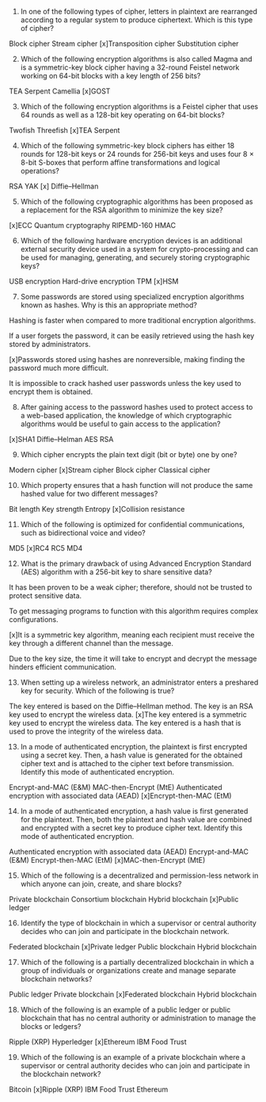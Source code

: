 1. In one of the following types of cipher, letters in plaintext are rearranged according to a regular system to produce ciphertext. Which is this type of cipher?


Block cipher
Stream cipher
[x]Transposition cipher
Substitution cipher


2. Which of the following encryption algorithms is also called Magma and is a symmetric-key block cipher having a 32-round Feistel network working on 64-bit blocks with a key length of 256 bits?


TEA
Serpent
Camellia
[x]GOST


3. Which of the following encryption algorithms is a Feistel cipher that uses 64 rounds as well as a 128-bit key operating on 64-bit blocks?


Twofish
Threefish
[x]TEA
Serpent


4. Which of the following symmetric-key block ciphers has either 18 rounds for 128-bit keys or 24 rounds for 256-bit keys and uses four 8 × 8-bit S-boxes that perform affine transformations and logical operations?


RSA
YAK
[x]
Diffie–Hellman


5. Which of the following cryptographic algorithms has been proposed as a replacement for the RSA algorithm to minimize the key size?


[x]ECC
Quantum cryptography
RIPEMD-160
HMAC

6. Which of the following hardware encryption devices is an additional external security device used in a system for crypto-processing and can be used for managing, generating, and securely storing cryptographic keys?


USB encryption
Hard-drive encryption
TPM
[x]HSM


7. Some passwords are stored using specialized encryption algorithms known as hashes. Why is this an appropriate method?


Hashing is faster when compared to more traditional encryption algorithms.

If a user forgets the password, it can be easily retrieved using the hash key stored by administrators.

[x]Passwords stored using hashes are nonreversible, making finding the password much more difficult.

It is impossible to crack hashed user passwords unless the key used to encrypt them is obtained.



8. After gaining access to the password hashes used to protect access to a web-based application, the knowledge of which cryptographic algorithms would be useful to gain access to the application?


[x]SHA1
Diffie–Helman
AES
RSA


9. Which cipher encrypts the plain text digit (bit or byte) one by one?


Modern cipher
[x]Stream cipher
Block cipher
Classical cipher


10. Which property ensures that a hash function will not produce the same hashed value for two different messages?


Bit length
Key strength
Entropy
[x]Collision resistance


11. Which of the following is optimized for confidential communications, such as bidirectional voice and video?


MD5
[x]RC4
RC5
MD4


12. What is the primary drawback of using Advanced Encryption Standard (AES) algorithm with a 256-bit key to share sensitive data?


It has been proven to be a weak cipher; therefore, should not be trusted to protect sensitive data.

To get messaging programs to function with this algorithm requires complex configurations.

[x]It is a symmetric key algorithm, meaning each recipient must receive the key through a different channel than the message.

Due to the key size, the time it will take to encrypt and decrypt the message hinders efficient communication.


13. When setting up a wireless network, an administrator enters a preshared key for security. Which of the following is true?


The key entered is based on the Diffie–Hellman method.
The key is an RSA key used to encrypt the wireless data.
[x]The key entered is a symmetric key used to encrypt the wireless data.
The key entered is a hash that is used to prove the integrity of the wireless data.


13. In a mode of authenticated encryption, the plaintext is first encrypted using a secret key. Then, a hash value is generated for the obtained cipher text and is attached to the cipher text before transmission. Identify this mode of authenticated encryption.

Encrypt-and-MAC (E&M)
MAC-then-Encrypt (MtE)
Authenticated encryption with associated data (AEAD)
[x]Encrypt-then-MAC (EtM)


14. In a mode of authenticated encryption, a hash value is first generated for the plaintext. Then, both the plaintext and hash value are combined and encrypted with a secret key to produce cipher text. Identify this mode of authenticated encryption.

Authenticated encryption with associated data (AEAD)
Encrypt-and-MAC (E&M)
Encrypt-then-MAC (EtM)
[x]MAC-then-Encrypt (MtE)



15. Which of the following is a decentralized and permission-less network in which anyone can join, create, and share blocks?


Private blockchain
Consortium blockchain
Hybrid blockchain
[x]Public ledger 


16. Identify the type of blockchain in which a supervisor or central authority decides who can join and participate in the blockchain network.


Federated blockchain
[x]Private ledger
Public blockchain
Hybrid blockchain


17. Which of the following is a partially decentralized blockchain in which a group of individuals or organizations create and manage separate blockchain networks?


Public ledger
Private blockchain
[x]Federated blockchain
Hybrid blockchain

18. Which of the following is an example of a public ledger or public blockchain that has no central authority or administration to manage the blocks or ledgers?


Ripple (XRP)
Hyperledger
[x]Ethereum
IBM Food Trust


19. Which of the following is an example of a private blockchain where a supervisor or central authority decides who can join and participate in the blockchain network?


Bitcoin
[x]Ripple (XRP)
IBM Food Trust
Ethereum 